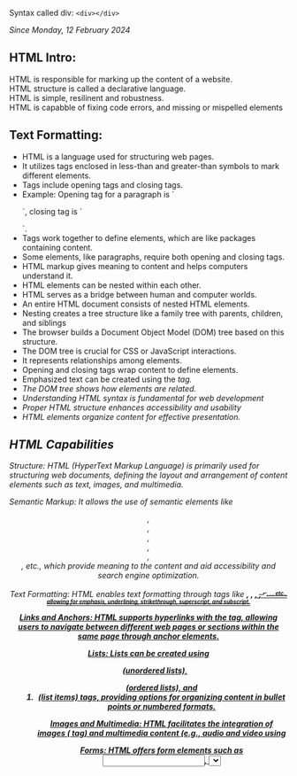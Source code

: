 Syntax called div: `<div></div>`


<i>Since Monday, 12 February 2024</i>
<h2>HTML Intro:</h2>

HTML is responsible for marking up the content of a website. <br>
HTML structure is called a declarative language. <br>
HTML is simple, resilinent and robustness. <br>
HTML  is capabble of fixing code errors, and missing or mispelled elements <br>

<h2>Text Formatting:</h2>

<ul>
<li>HTML is a language used for structuring web pages.</li>
<li>It utilizes tags enclosed in less-than and greater-than symbols to mark different elements.</li>
<li>Tags include opening tags and closing tags.</li>
<li>Example: Opening tag for a paragraph is `<p>`, closing tag is `</p>`.</li>
<li>Tags work together to define elements, which are like packages containing content.</li>
<li>Some elements, like paragraphs, require both opening and closing tags.<br></li>
<li>HTML markup gives meaning to content and helps computers understand it.</li>
<li>HTML elements can be nested within each other.</li>
<li>HTML serves as a bridge between human and computer worlds.</li>
<li>An entire HTML document consists of nested HTML elements.</li>
<li>Nesting creates a tree structure like a family tree with parents, children, and siblings</li>
<li>The  browser builds a Document Object Model (DOM) tree based on this structure.</li>
<li>The DOM tree is crucial for CSS or JavaScript interactions.</li>
<li>It represents relationships among elements.</li>
<li>Opening and closing tags wrap content to define elements.</li>
<li>Emphasized text can be created using the <em> tag.</li>
<li>The DOM tree shows how elements are related.</li>
<li>Understanding HTML syntax is fundamental for web development</li>
<li>Proper HTML structure enhances accessibility and usability</li>
<li>HTML elements <em>organize content for effective presentation.</li>
</ul>

## HTML Capabilities
Structure: HTML (HyperText Markup Language) is primarily used for structuring web documents, defining the layout and arrangement of content elements such as text, images, and multimedia.

Semantic Markup: It allows the use of semantic elements like <header>, <nav>, <main>, <article>, <section>, <footer>, etc., which provide meaning to the content and aid accessibility and search engine optimization.

Text Formatting: HTML enables text formatting through tags like <strong>, <em>, <u>, <del>, <sup>, <sub>, <b>, <i>, etc., allowing for emphasis, underlining, strikethrough, superscript, and subscript.

Links and Anchors: HTML supports hyperlinks with the <a> tag, allowing users to navigate between different web pages or sections within the same page through anchor elements.

Lists: Lists can be created using <ul> (unordered lists), <ol> (ordered lists), and <li> (list items) tags, providing options for organizing content in bullet points or numbered formats.

Images and Multimedia: HTML facilitates the integration of images (<img> tag) and multimedia content (e.g., audio and video using <audio> and <video> tags), enhancing the visual and auditory aspects of web pages.

Forms: HTML offers form elements such as <input>, <select>, <textarea>, <button>, etc., enabling user interaction and data submission, crucial for tasks like user registration, surveys, and e-commerce.

Tables: HTML allows the creation of tabular data structures using the <table>, <tr> (table row), <td> (table data), and <th> (table header) tags, facilitating the display and organization of data in rows and columns.

Metadata: HTML supports metadata through elements like <meta> tags, allowing developers to specify information such as character encoding, page description, keywords, authorship, and viewport settings.

Accessibility and SEO: HTML provides features such as alt attributes for images, semantic markup for improved accessibility, and structured data elements for search engine optimization (SEO), ensuring that web content is accessible and discoverable by both humans and search engines.
 
